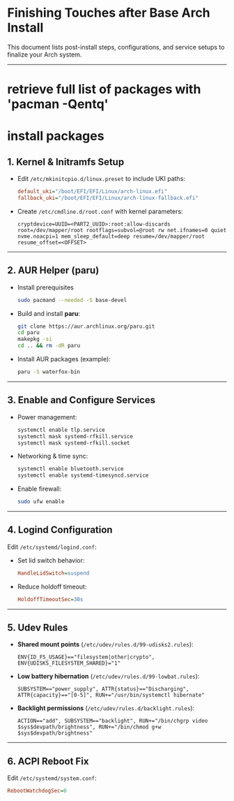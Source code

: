 # Finishing Touches after Base Arch Install

This document lists post-install steps, configurations, and service setups to finalize your Arch system.  

---


# retrieve full list of packages with 'pacman -Qentq'
# install packages

## 1. Kernel & Initramfs Setup
- Edit `/etc/mkinitcpio.d/linux.preset` to include UKI paths:
  ```ini
  default_uki="/boot/EFI/EFI/Linux/arch-linux.efi"
  fallback_uki="/boot/EFI/EFI/Linux/arch-linux-fallback.efi"
  ```
- Create `/etc/cmdline.d/root.conf` with kernel parameters:
  ```text
  cryptdevice=UUID=<PART2_UUID>:root:allow-discards root=/dev/mapper/root rootflags=subvol=@root rw net.ifnames=0 quiet nvme.noacpi=1 mem_sleep_default=deep resume=/dev/mapper/root resume_offset=<OFFSET>
  ```

---

## 2. AUR Helper (paru)
- Install prerequisites
  ```bash
  sudo pacmand --needed -S base-devel
  ```
- Build and install **paru**:
  ```bash
  git clone https://aur.archlinux.org/paru.git
  cd paru
  makepkg -si
  cd .. && rm -dR paru
  ```
- Install AUR packages (example):
  ```bash
  paru -S waterfox-bin
  ```

---

## 3. Enable and Configure Services
- Power management:
  ```bash
  systemctl enable tlp.service
  systemctl mask systemd-rfkill.service
  systemctl mask systemd-rfkill.socket
  ```
- Networking & time sync:
  ```bash
  systemctl enable bluetooth.service
  systemctl enable systemd-timesyncd.service
  ```
- Enable firewall:
  ```bash
  sudo ufw enable
  ```

---

## 4. Logind Configuration
Edit `/etc/systemd/logind.conf`:
- Set lid switch behavior:
  ```ini
  HandleLidSwitch=suspend
  ```
- Reduce holdoff timeout:
  ```ini
  HoldoffTimeoutSec=30s
  ```

---

## 5. Udev Rules
- **Shared mount points** (`/etc/udev/rules.d/99-udisks2.rules`):
  ```text
  ENV{ID_FS_USAGE}=="filesystem|other|crypto", ENV{UDISKS_FILESYSTEM_SHARED}="1"
  ```
- **Low battery hibernation** (`/etc/udev/rules.d/99-lowbat.rules`):
  ```text
  SUBSYSTEM=="power_supply", ATTR{status}=="Discharging", ATTR{capacity}=="[0-5]", RUN+="/usr/bin/systemctl hibernate"
  ```
- **Backlight permissions** (`/etc/udev/rules.d/backlight.rules`):
  ```text
  ACTION=="add", SUBSYSTEM=="backlight", RUN+="/bin/chgrp video $sys$devpath/brightness", RUN+="/bin/chmod g+w $sys$devpath/brightness"
  ```

---

## 6. ACPI Reboot Fix
Edit `/etc/systemd/system.conf`:
  ```ini
  RebootWatchdogSec=0
  ```
